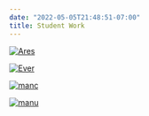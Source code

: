 ```yaml
---
date: "2022-05-05T21:48:51-07:00"
title: Student Work
---
```


[![Ares](/./slides/ars.png)](/./slides/Arsenal.pdf)

[![Ever](/./slides/eve.png)](/./slides/Everton.pdf)

[![manc](/./slides/manc.png)](/./slides/Man_C.pdf)

[![manu](/./slides/manu.png)](/./slides/Man_U.pdf)

